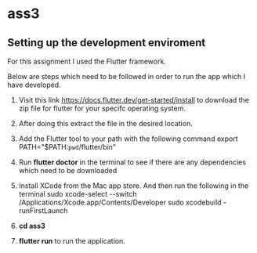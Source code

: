 # ass3

## Setting up the development enviroment

For this assignment I used the Flutter framework.

Below are steps which need to be followed in order to run the app which I have developed.

1. Visit this link https://docs.flutter.dev/get-started/install to download the zip file for flutter for your specifc operating system.

2. After doing this extract the file in the desired location.

3. Add the Flutter tool to your path with the following command
    export PATH="$PATH:`pwd`/flutter/bin"

4. Run **flutter doctor** in the terminal to see if there are any dependencies which need to be downloaded

5. Install XCode from the Mac app store. And then run the following in the terminal
    sudo xcode-select --switch /Applications/Xcode.app/Contents/Developer
    sudo xcodebuild -runFirstLaunch

6. **cd ass3** 

7. **flutter run** to run the application. 




